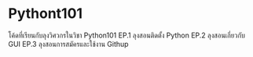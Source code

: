 # Pythont101
โค้ดที่เรียนกับลุงวิศวกรในวิชา Python101
EP.1 ลุงสอนติดตั้ง Python
EP.2 ลุงสอนเกี่ยวกับ GUI
EP.3 ลุงสอนการสมัครและใช้งาน Githup
